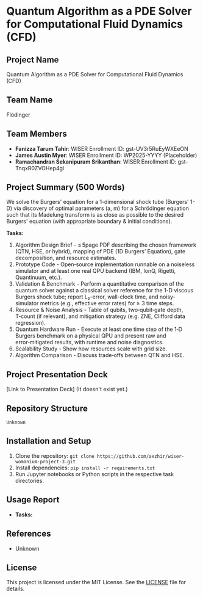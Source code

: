 # Quantum Algorithm as a PDE Solver for Computational Fluid Dynamics (CFD)

## Project Name
Quantum Algorithm as a PDE Solver for Computational Fluid Dynamics (CFD)

## Team Name
Flödinger

## Team Members
- **Fanizza Tarum Tahir**: WISER Enrollment ID: gst-UV3r5RuEyWXEeON
- **James Austin Myer**: WISER Enrollment ID: WP2025-YYYY (Placeholder)
- **Ramachandran Sekanipuram Srikanthan**: WISER Enrollment ID: gst-TnqxR0ZVOHep4gl


## Project Summary (500 Words)
We solve the Burgers' equation for a 1-dimensional shock tube (Burgers' 1-D) via discovery of optimal parameters (a, m) for a Schrödinger equation such that its Madelung transform is as close as possible to the desired Burgers' equation (with appropriate boundary & initial conditions).

**Tasks:**  
<OL>
<LI>Algorithm Design Brief - ≤ 5page PDF describing the chosen framework (QTN, HSE, or hybrid), mapping of PDE (1D Burgers’ Equation), gate decomposition, and resource estimates.</LI>

<LI>Prototype Code - Open‑source implementation runnable on a noiseless simulator and at least one real QPU backend (IBM, IonQ, Rigetti, Quantinuum, etc.).</LI>

<LI>Validation & Benchmark - Perform a quantitative comparison of the quantum solver against a classical solver reference for the 1-D viscous Burgers shock tube; report L₂-error, wall-clock time, and noisy-simulator metrics (e.g., effective error rates) for ≥ 3 time steps.</LI>

<LI>Resource & Noise Analysis - Table of qubits, two‑qubit‑gate depth, T‑count (if relevant), and mitigation strategy (e.g. ZNE, Clifford data regression).</LI>

<LI>Quantum Hardware Run - Execute at least one time step of the 1‑D Burgers benchmark on a physical QPU and present raw and error‑mitigated results, with runtime and noise diagnostics.</LI>

<LI>Scalability Study - Show how resources scale with grid size.</LI>

<LI>Algorithm Comparison - Discuss trade‑offs between QTN and HSE. </LI>
</OL>

## Project Presentation Deck
[Link to Presentation Deck] (It doesn't exist yet.)

## Repository Structure
```
Unknown
```

## Installation and Setup
1. Clone the repository: `git clone https://github.com/axzhir/wiser-womanium-project-3.git`
2. Install dependencies: `pip install -r requirements.txt`
3. Run Jupyter notebooks or Python scripts in the respective task directories.

## Usage Report
- **Tasks:**

## References
- Unknown

## License
This project is licensed under the MIT License. See the [LICENSE](LICENSE) file for details.
